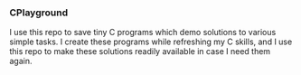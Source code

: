 ### CPlayground

I use this repo to save tiny C programs which demo solutions to various simple tasks. I create these programs while refreshing my C skills, and I use this repo to make these solutions readily available in case I need them again.
